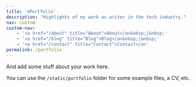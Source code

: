 ```yaml
---
title: '🌀Portfolio'
description: "Highlights of my work as writer in the tech industry."
nav: custom
custom-nav: 
    - '<a href="/about" title="About">About</a>&nbsp;|&nbsp;'
    - '<a href="/blog" title="Blog">Blog</a>&nbsp;|&nbsp;'
    - '<a href="/contact" title="Contact">Contact</a>'
permalink: /portfolio
---
```


And add some stuff about your work here. 

You can use the `/static/portfolio` folder for some example files, a CV, etc.
